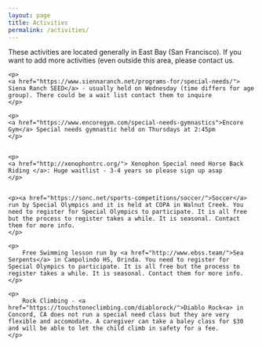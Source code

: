 ```yaml
---
layout: page
title: Activities
permalink: /activities/
---
```


<div class="row">
    These activities are located generally in East Bay (San Francisco). If you want to add more activities (even outside this area, please contact us.
</div>
<p>

    <p>
    <a href="https://www.siennaranch.net/programs-for/special-needs/"> Siena Ranch SEED</a> - usually held on Wednesday (time differs for age group). There could be a wait list contact them to inquire
    </p>
   
    <p>
    <a href="https://www.encoregym.com/special-needs-gymnastics">Encore Gym</a> Special needs gymnastic held on Thursdays at 2:45pm
    </p>
    
    
    <p>
    <a href="http://xenophontrc.org/"> Xenophon Special need Horse Back Riding </a>: Huge waitlist - 3-4 years so please sign up asap 
    </p>


    <p><a href="https://sonc.net/sports-competitions/soccer/">Soccer</a> run by Special Olympics and it is held at COPA in Walnut Creek. You need to register for Special Olympics to participate. It is all free but the process to register takes a while. It is seasonal. Contact them for more info.
    </p>

    <p>
        Free Swimming lesson run by <a href="http://www.ebss.team/">Sea Serpents</a> in Campolindo HS, Orinda. You need to register for Special Olympics to participate. It is all free but the process to register takes a while. It is seasonal. Contact them for more info.
    </p>
   
    <p>
        Rock Climbing - <a href="https://touchstoneclimbing.com/diablorock/">Diablo Rock<a> in Concord, CA does not run a special need class but they are very flexible and accomodate. A caregiver can take a baley class for $30 and will be able to let the child climb in safety for a fee.
    </p>
   
</p>

